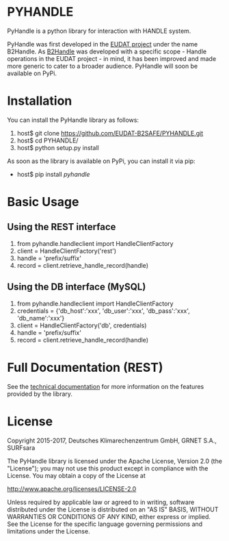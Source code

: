 # PYHANDLE
PyHandle is a python library for interaction with HANDLE system. 

PyHandle was first developed in the [EUDAT project](https://eudat.eu) under the name B2Handle.
As [B2Handle](https://github.com/EUDAT-B2SAFE/B2HANDLE) was developed with a specific scope - Handle operations in the EUDAT project - in mind, it has been improved and made more generic to cater to a broader audience.
PyHandle will soon be available on PyPi.


# Installation

You can install the PyHandle library as follows:
 1. host$ git clone https://github.com/EUDAT-B2SAFE/PYHANDLE.git 
 1. host$ cd PYHANDLE/
 1. host$ python setup.py install
 
As soon as the library is available on PyPi, you can install it via pip:
* host$ pip install _pyhandle_
 
# Basic Usage

## Using the REST interface

1. from pyhandle.handleclient import HandleClientFactory
1. client = HandleClientFactory('rest')
1. handle = 'prefix/suffix'
1. record = client.retrieve_handle_record(handle)

## Using the DB interface (MySQL)

1. from pyhandle.handleclient import HandleClientFactory
1. credentials = {'db_host':'xxx', 'db_user':'xxx', 'db_pass':'xxx', 'db_name':'xxx'}
1. client = HandleClientFactory('db', credentials)
1. handle = 'prefix/suffix'
1. record = client.retrieve_handle_record(handle)

# Full Documentation (REST)

See the [technical documentation](http://eudat-b2safe.github.io/B2HANDLE/) for more information on the features provided by the library.

# License

Copyright 2015-2017, Deutsches Klimarechenzentrum GmbH, GRNET S.A., SURFsara

   The PyHandle library is licensed under the Apache License,
   Version 2.0 (the "License"); you may not use this product except in 
   compliance with the License.
   You may obtain a copy of the License at

   http://www.apache.org/licenses/LICENSE-2.0

   Unless required by applicable law or agreed to in writing, software
   distributed under the License is distributed on an "AS IS" BASIS,
   WITHOUT WARRANTIES OR CONDITIONS OF ANY KIND, either express or implied.
   See the License for the specific language governing permissions and
   limitations under the License.







